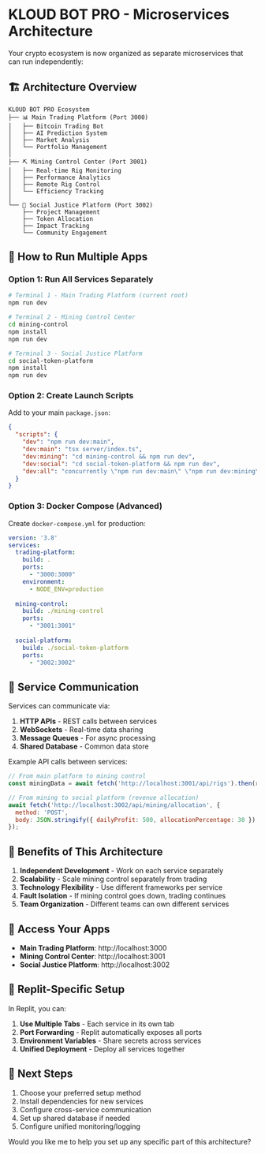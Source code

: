 # KLOUD BOT PRO - Microservices Architecture

Your crypto ecosystem is now organized as separate microservices that can run independently:

## 🏗️ Architecture Overview

```
KLOUD BOT PRO Ecosystem
├── 📊 Main Trading Platform (Port 3000)
│   ├── Bitcoin Trading Bot
│   ├── AI Prediction System
│   ├── Market Analysis
│   └── Portfolio Management
│
├── ⛏️ Mining Control Center (Port 3001)
│   ├── Real-time Rig Monitoring
│   ├── Performance Analytics
│   ├── Remote Rig Control
│   └── Efficiency Tracking
│
└── 💖 Social Justice Platform (Port 3002)
    ├── Project Management
    ├── Token Allocation
    ├── Impact Tracking
    └── Community Engagement
```

## 🚀 How to Run Multiple Apps

### Option 1: Run All Services Separately

```bash
# Terminal 1 - Main Trading Platform (current root)
npm run dev

# Terminal 2 - Mining Control Center
cd mining-control
npm install
npm run dev

# Terminal 3 - Social Justice Platform  
cd social-token-platform
npm install
npm run dev
```

### Option 2: Create Launch Scripts

Add to your main `package.json`:

```json
{
  "scripts": {
    "dev": "npm run dev:main",
    "dev:main": "tsx server/index.ts",
    "dev:mining": "cd mining-control && npm run dev",
    "dev:social": "cd social-token-platform && npm run dev",
    "dev:all": "concurrently \"npm run dev:main\" \"npm run dev:mining\" \"npm run dev:social\""
  }
}
```

### Option 3: Docker Compose (Advanced)

Create `docker-compose.yml` for production:

```yaml
version: '3.8'
services:
  trading-platform:
    build: .
    ports:
      - "3000:3000"
    environment:
      - NODE_ENV=production
      
  mining-control:
    build: ./mining-control
    ports:
      - "3001:3001"
      
  social-platform:
    build: ./social-token-platform
    ports:
      - "3002:3002"
```

## 🔗 Service Communication

Services can communicate via:

1. **HTTP APIs** - REST calls between services
2. **WebSockets** - Real-time data sharing
3. **Message Queues** - For async processing
4. **Shared Database** - Common data store

Example API calls between services:

```javascript
// From main platform to mining control
const miningData = await fetch('http://localhost:3001/api/rigs').then(r => r.json());

// From mining to social platform (revenue allocation)
await fetch('http://localhost:3002/api/mining/allocation', {
  method: 'POST',
  body: JSON.stringify({ dailyProfit: 500, allocationPercentage: 30 })
});
```

## 🌟 Benefits of This Architecture

1. **Independent Development** - Work on each service separately
2. **Scalability** - Scale mining control separately from trading
3. **Technology Flexibility** - Use different frameworks per service
4. **Fault Isolation** - If mining control goes down, trading continues
5. **Team Organization** - Different teams can own different services

## 📱 Access Your Apps

- **Main Trading Platform**: http://localhost:3000
- **Mining Control Center**: http://localhost:3001  
- **Social Justice Platform**: http://localhost:3002

## 🔧 Replit-Specific Setup

In Replit, you can:

1. **Use Multiple Tabs** - Each service in its own tab
2. **Port Forwarding** - Replit automatically exposes all ports
3. **Environment Variables** - Share secrets across services
4. **Unified Deployment** - Deploy all services together

## 🎯 Next Steps

1. Choose your preferred setup method
2. Install dependencies for new services
3. Configure cross-service communication
4. Set up shared database if needed
5. Configure unified monitoring/logging

Would you like me to help you set up any specific part of this architecture?